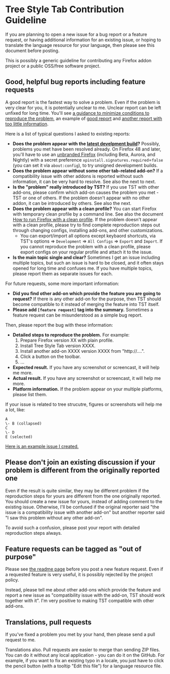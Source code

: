 # Tree Style Tab Contribution Guideline

If you are planning to open a new issue for a bug report or a feature request, or having additional information for an existing issue, or hoping to translate the language resource for your language, then please see this document before posting.

This is possibly a generic guideline for contributing any Firefox addon project or a public OSS/free software project.

## Good, helpful bug reports including feature requests

A good report is the fastest way to solve a problem.
Even if the problem is very clear for you, it is potentially unclear to me.
Unclear report can be left unfixed for long time.
You'll see [a guidance to minimize conditions to reproduce the problem](
https://github.com/piroor/treestyletab/wiki/How-to-minimize-conditions-to-reproduce-a-problem), an example of [good report](https://github.com/piroor/treestyletab/issues/1134) and [another report with too little information](https://github.com/piroor/treestyletab/issues/1135).

Here is a list of typical questions I asked to existing reports:

 * **Does the problem appear with the [latest develpment build](http://piro.sakura.ne.jp/xul/xpi/nightly/)?**
   Possibly, problems you met have been resolved already.
   On Firefox 48 and later, you'll have to use an [unbranded Firefox](https://wiki.mozilla.org/Add-ons/Extension_Signing#Unbranded_Builds) (including Beta, Aurora, and Nightly) with a secret preference `xpinstall.signatures.required`=`false` (you can set it via `about:config`), to try unsigned development builds.
 * **Does the problem appear without some other tab-related add-on?**
   If a compatibility issue with other addons is reported without such information, it can be very hard to resolve.
   See also the next to next.
 * **Is the "problem" really introduced by TST?**
   If you use TST with other add-ons, please confirm which add-on causes the problem you met - TST or one of others.
   If the problem doesn't appear with no other addon, it can be introduced by others.
   See also the next.
 * **Does the problem appear with a clean profile?**
   You can start Firefox with temporary clean profile by a command line. See also the document [How to run Firefox with a clean profile](https://github.com/piroor/treestyletab/wiki/How-to-run-Firefox-with-a-clean-profile).
   If the problem doesn't appear with a clean profile, please try to find complete reproduction steps out through changing configs, installing add-ons, and other customizations.
   - You can export/import all options except keybaord shortcuts, via TST's options => `Development` => `All Configs` => `Export` and `Import`. If you cannot reproduce the problem with a clean profile, please export configs on your regular profile and attach it to the issue.
 * **Is the main topic single and clear?**
   Sometimes I get an issue including multiple topics, but such an issue is hard to be closed, and it often stays opened for long time and confuses me.
   If you have multiple topics, please report them as separate issues for each.

For future requests, some more important information:

 * **Did you find other add-on which provide the feature you are going to request?**
   If there is any other add-on for the purpose, then TST should become compatible to it instead of merging the feature into TST itself.
 * **Please add `[feature request]` tag into the summary.**
   Sometimes a feature request can be misunderstood as a simple bug report.

Then, please report the bug with these information:

 * **Detailed steps to reproduce the problem.** For example:
   1. Prepare Firefox version XX with plain profile.
   2. Install Tree Style Tab version XXXX.
   3. Install another add-on XXXX version XXXX from "http://....".
   4. Click a button on the toolbar.
   5. ...
 * **Expected result.**
   If you have any screenshot or screencast, it will help me more.
 * **Actual result.**
   If you have any screenshot or screencast, it will help me more.
 * **Platform information.**
   If the problem appear on your multiple platforms, please list them.

If your issue is related to tree strucutre, figures or screenshots will help me a lot, like:

```
A
\- B (collapsed)
C
\- D
E (selected)
```

[Here is an example issue I created.](https://github.com/piroor/treestyletab/issues/2267)

## Please don't join an existing discussion if your problem is different from the originally reported one

Even if the result is quite similar, they may be different problem if the reproduction steps for yours are different from the one originally reported.
You should create a new issue for yours, instead of adding comment to the existing issue.
Otherwise, I'll be confused if the original reporter said "the issue is a compatibility issue with another add-on" but another reporter said "I saw this problem without any other add-on".

To avoid such a confusion, please post your report with detailed reproduction steps always.

## Feature requests can be tagged as "out of purpose"

Please see [the readme page](./README.md) before you post a new feature request.
Even if a requested feature is very useful, it is possibly rejected by the project policy.

Instead, please tell me about other add-ons which provide the feature and report a new issue as "compatibility issue with the add-on, TST should work together with it".
I'm very positive to making TST compatible with other add-ons.

## Translations, pull requests

If you've fixed a problem you met by your hand, then please send a pull request to me.

Translations also.
Pull requests are easier to merge than sending ZIP files.
You can do it without any local application - you can do it on the GitHub.
For example, if you want to fix an existing typo in a locale, you just have to click the pencil button (with a tooltip "Edit this file") for a language resource file.

